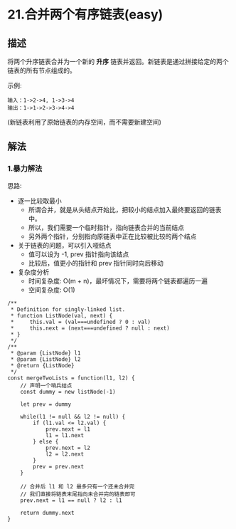 # 21.合并两个有序链表(easy)

## 描述

将两个升序链表合并为一个新的 **升序** 链表并返回。新链表是通过拼接给定的两个链表的所有节点组成的。

示例:
```
输入：1->2->4, 1->3->4
输出：1->1->2->3->4->4
```

(新链表利用了原始链表的内存空间，而不需要新建空间)

## 解法

### 1.暴力解法

思路:
+ 逐一比较取最小
  - 所谓合并，就是从头结点开始比，把较小的结点加入最终要返回的链表中。
  - 所以，我们需要一个临时指针，指向链表合并的当前结点
  - 另外两个指针，分别指向原链表中正在比较被比较的两个结点
+ 关于链表的问题，可以引入哑结点
  - 值可以设为 -1, prev 指针指向该结点
  - 比较后，值更小的指针和 prev 指针同时向后移动
+ 复杂度分析
  - 时间复杂度: O(m + n)，最坏情况下，需要将两个链表都遍历一遍
  - 空间复杂度: O(1)

```
/**
 * Definition for singly-linked list.
 * function ListNode(val, next) {
 *     this.val = (val===undefined ? 0 : val)
 *     this.next = (next===undefined ? null : next)
 * }
 */
/**
 * @param {ListNode} l1
 * @param {ListNode} l2
 * @return {ListNode}
 */
const mergeTwoLists = function(l1, l2) {
    // 声明一个哨兵结点
    const dummy = new listNode(-1)

    let prev = dummy

    while(l1 != null && l2 != null) {
        if (l1.val <= l2.val) {
            prev.next = l1
            l1 = l1.next
        } else {
            prev.next = l2
            l2 = l2.next
        }
        prev = prev.next
    }

    // 合并后 l1 和 l2 最多只有一个还未合并完
    // 我们直接将链表末尾指向未合并完的链表即可
    prev.next = l1 == null ? l2 : l1

    return dummy.next
}
```
